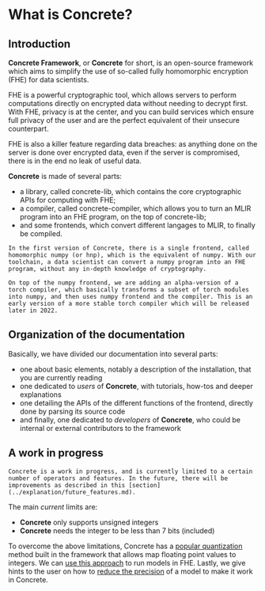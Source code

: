 
# What is **Concrete**?

## Introduction

**Concrete Framework**, or **Concrete** for short, is an open-source framework which aims to simplify the use of so-called fully homomorphic encryption (FHE) for data scientists.

FHE is a powerful cryptographic tool, which allows servers to perform computations directly on encrypted data without needing to decrypt first. With FHE, privacy is at the center, and you can build services which ensure full privacy of the user and are the perfect equivalent of their unsecure counterpart.

FHE is also a killer feature regarding data breaches: as anything done on the server is done over encrypted data, even if the server is compromised, there is in the end no leak of useful data.

**Concrete** is made of several parts:
- a library, called concrete-lib, which contains the core cryptographic APIs for computing with FHE;
- a compiler, called concrete-compiler, which allows you to turn an MLIR program into an FHE program, on the top of concrete-lib;
- and some frontends, which convert different langages to MLIR, to finally be compiled.

```{important}
In the first version of Concrete, there is a single frontend, called homomorphic numpy (or hnp), which is the equivalent of numpy. With our toolchain, a data scientist can convert a numpy program into an FHE program, without any in-depth knowledge of cryptography.
```

```{note}
On top of the numpy frontend, we are adding an alpha-version of a torch compiler, which basically transforms a subset of torch modules into numpy, and then uses numpy frontend and the compiler. This is an early version of a more stable torch compiler which will be released later in 2022.
```

## Organization of the documentation

Basically, we have divided our documentation into several parts:
- one about basic elements, notably a description of the installation, that you are currently reading
- one dedicated to _users_ of **Concrete**, with tutorials, how-tos and deeper explanations
- one detailing the APIs of the different functions of the frontend, directly done by parsing its source code
- and finally, one dedicated to _developers_ of **Concrete**, who could be internal or external contributors to the framework

## A work in progress

```{note}
Concrete is a work in progress, and is currently limited to a certain number of operators and features. In the future, there will be improvements as described in this [section](../explanation/future_features.md).
```

The main _current_ limits are:
- **Concrete** only supports unsigned integers
- **Concrete** needs the integer to be less than 7 bits (included)

To overcome the above limitations, Concrete has a [popular quantization](../explanation/quantization.md) method built in the framework that allows map floating point values to integers. We can [use this approach](../howto/use_quantization.md) to run models in FHE. Lastly, we give hints to the user on how to [reduce the precision](../howto/reduce_needed_precision.md) of a model to make it work in Concrete.

